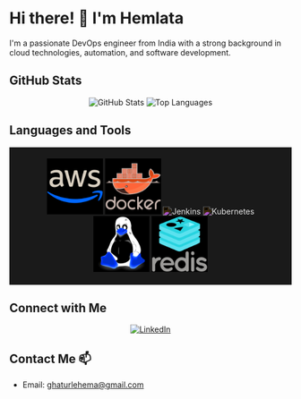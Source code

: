 <!-- Title -->
# Hi there! 👋 I'm Hemlata

<!-- Introduction -->
I'm a passionate DevOps engineer from India with a strong background in cloud technologies, automation, and software development.

<!-- GitHub Stats -->
## GitHub Stats
<div align="center">
  <img src="https://github-readme-stats.vercel.app/api?username=hemlataghaturle&show_icons=true&theme=dark" alt="GitHub Stats" width="48%" />
  <img src="https://github-readme-stats.vercel.app/api/top-langs/?username=hemlataghaturle&layout=compact&theme=dark" alt="Top Languages" width="48%" />
</div>

<!-- Languages and Tools -->
## Languages and Tools
<p align="center" style="background-color: #1a1a1a; padding: 20px;">
  <img src="https://raw.githubusercontent.com/devicons/devicon/master/icons/amazonwebservices/amazonwebservices-original-wordmark.svg" alt="Amazon SQS" width="100" height="100" style="filter: invert(1);"/>
  <img src="https://raw.githubusercontent.com/devicons/devicon/master/icons/docker/docker-original-wordmark.svg" alt="Docker" width="100" height="100" style="filter: invert(1);"/>
  <img src="https://www.vectorlogo.zone/logos/jenkins/jenkins-icon.svg" alt="Jenkins" width="100" height="100" style="filter: invert(1);"/>
  <img src="https://www.vectorlogo.zone/logos/kubernetes/kubernetes-icon.svg" alt="Kubernetes" width="100" height="100" style="filter: invert(1);"/>
  <img src="https://raw.githubusercontent.com/devicons/devicon/master/icons/linux/linux-original.svg" alt="Linux" width="100" height="100" style="filter: invert(1);"/>
  <img src="https://raw.githubusercontent.com/devicons/devicon/master/icons/redis/redis-original-wordmark.svg" alt="Redis" width="100" height="100" style="filter: invert(1);"/>
</p>

<!-- Connect with Me -->
## Connect with Me
<p align="center">
  <a href="https://linkedin.com/in/hemlatagaturle" target="_blank" rel="noopener noreferrer">
    <img src="https://raw.githubusercontent.com/rahuldkjain/github-profile-readme-generator/master/src/images/icons/Social/linked-in-alt.svg" alt="LinkedIn" width="30" height="30" />
  </a>
</p>

<!-- Contact -->
## Contact Me 📫
- Email: [ghaturlehema@gmail.com](mailto:ghaturlehema@gmail.com)
